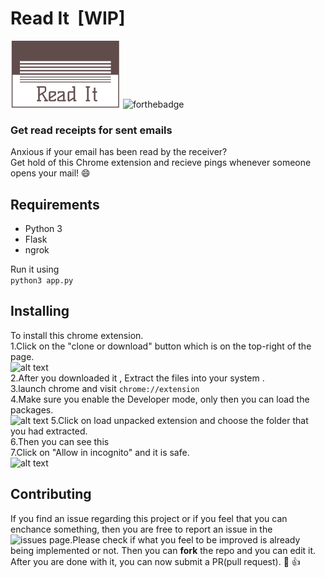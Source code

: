 # Read It  [WIP]
![](/img/Logo.png?raw=true)
![forthebadge](http://forthebadge.com/images/badges/made-with-python.svg "Made with Python")

### **Get read receipts for sent emails**
Anxious if your email has been read by the receiver?  
Get hold of this Chrome extension and recieve pings whenever someone opens your mail! :smile:

## Requirements
* Python 3
* Flask
* ngrok 

Run it using  
`python3 app.py`
## Installing
To install this chrome extension. <br>
1.Click on the "clone or download" button which is on the top-right of the page.<br>
![alt text](https://github.com/nvinayvarma189/read-it/blob/master/img/pic1.png)<br>
2.After you downloaded it , Extract the files into your system .<br>
3.launch chrome and visit `chrome://extension`<br>
4.Make sure you enable the Developer mode, only then you can load the packages.<br>
![alt text](https://github.com/nvinayvarma189/read-it/blob/master/img/pic2.png)
5.Click on load unpacked extension and choose the folder that you had extracted.<br>
6.Then you can see this<br>
7.Click on "Allow in incognito" and it is safe. <br>
![alt text](https://github.com/nvinayvarma189/read-it/blob/master/img/pic3.png)<br>

## Contributing
If you find an issue regarding this project or if you feel that you can enchance something, then you are free to report an issue in the ![issues page](https://github.com/dibyadas/read-it/issues "issues").Please check if what you feel to be improved is already being implemented or not. Then you can **fork** the repo and you can edit it. After you are done with it, you can now submit a PR(pull request). :slightly_smiling_face: :+1:<br>
